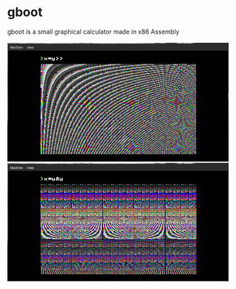 # gboot
gboot is a small graphical calculator made in x86 Assembly <br /><br />
![](scrshot.png)
![](scrshot2.png)
